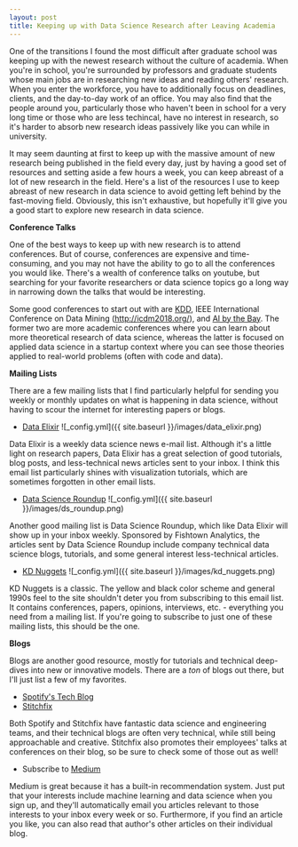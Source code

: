 ```yaml
---
layout: post
title: Keeping up with Data Science Research after Leaving Academia
---
```


One of the transitions I found the most difficult after graduate school was keeping up with the newest research without the culture of academia. When you're in school, you're surrounded by professors and graduate students whose main jobs are in researching new ideas and reading others' research. When you enter the workforce, you have to additionally focus on deadlines, clients, and the day-to-day work of an office. You may also find that the people around you, particularly those who haven't been in school for a very long time or those who are less techincal, have no interest in research, so it's harder to absorb new research ideas passively like you can while in university. 

It may seem daunting at first to keep up with the massive amount of new research being published in the field every day, just by having a good set of resources and setting aside a few hours a week, you can keep abreast of a lot of new research in the field. Here's a list of the resources I use to keep abreast of new research in data science to avoid getting left behind by the fast-moving field. Obviously, this isn't exhaustive, but hopefully it'll give you a good start to explore new research in data science.

**Conference Talks**

One of the best ways to keep up with new research is to attend conferences. But of course, conferences are expensive and time-consuming, and you may not have the ability to go to all the conferences you would like. There's a wealth of conference talks on youtube, but searching for your favorite researchers or data science topics go a long way in narrowing down the talks that would be interesting.

Some good conferences to start out with are [KDD](http://www.kdd.org/), IEEE International Conference on Data Mining (http://icdm2018.org/), and [AI by the Bay](https://ai.bythebay.io/). The former two are more academic conferences where you can learn about more theoretical research of data science, whereas the latter is focused on applied data science in a startup context where you can see those theories applied to real-world problems (often with code and data). 

**Mailing Lists**

There are a few mailing lists that I find particularly helpful for sending you weekly or monthly updates on what is happening in data science, without having to scour the internet for interesting papers or blogs.

- [Data Elixir](https://dataelixir.com/)
![_config.yml]({{ site.baseurl }}/images/data_elixir.png) 

Data Elixir is a weekly data science news e-mail list. Although it's a little light on research papers, Data Elixir has a great selection of good tutorials, blog posts, and less-technical news articles sent to your inbox. I think this email list particularly shines with visualization tutorials, which are sometimes forgotten in other email lists.

- [Data Science Roundup](http://roundup.fishtownanalytics.com/)
![_config.yml]({{ site.baseurl }}/images/ds_roundup.png) 

Another good mailing list is Data Science Roundup, which like Data Elixir will show up in your inbox weekly. Sponsored by Fishtown Analytics, the articles sent by Data Science Roundup include company technical data science blogs, tutorials, and some general interest less-technical articles.

- [KD Nuggets](https://www.kdnuggets.com/news/subscribe.html)
![_config.yml]({{ site.baseurl }}/images/kd_nuggets.png) 

KD Nuggets is a classic. The yellow and black color scheme and general 1990s feel to the site shouldn't deter you from subscribing to this email list. It contains conferences, papers, opinions, interviews, etc. - everything you need from a mailing list. If you're going to subscribe to just one of these mailing lists, this should be the one.

**Blogs**

Blogs are another good resource, mostly for tutorials and technical deep-dives into new or innovative models. There are a _ton_ of blogs out there, but I'll just list a few of my favorites.
 
- [Spotify's Tech Blog](https://labs.spotify.com/)
- [Stitchfix](https://multithreaded.stitchfix.com/blog/)

Both Spotify and Stitchfix have fantastic data science and engineering teams, and their technical blogs are often very technical, while still being approachable and creative. Stitchfix also promotes their employees' talks at conferences on their blog, so be sure to check some of those out as well!

- Subscribe to [Medium](https://medium.com/)

Medium is great because it has a built-in recommendation system. Just put that your interests include machine learning and data science when you sign up, and they'll automatically email you articles relevant to those interests to your inbox every week or so. Furthermore, if you find an article you like, you can also read that author's other articles on their individual blog. 
